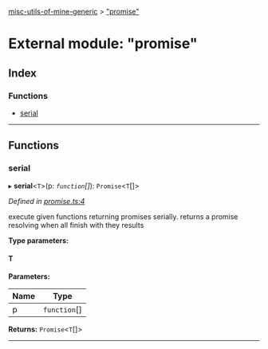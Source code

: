 [misc-utils-of-mine-generic](../README.md) > ["promise"](../modules/_promise_.md)

# External module: "promise"

## Index

### Functions

* [serial](_promise_.md#serial)

---

## Functions

<a id="serial"></a>

###  serial

▸ **serial**<`T`>(p: *`function`[]*): `Promise`<`T`[]>

*Defined in [promise.ts:4](https://github.com/cancerberoSgx/misc-utils-of-mine/blob/a3179d1/misc-utils-of-mine-generic/src/promise.ts#L4)*

execute given functions returning promises serially. returns a promise resolving when all finish with they results

**Type parameters:**

#### T 
**Parameters:**

| Name | Type |
| ------ | ------ |
| p | `function`[] |

**Returns:** `Promise`<`T`[]>

___

